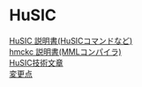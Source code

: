 # HuSIC

[HuSIC 説明書(HuSICコマンドなど)](docs/husic.txt)  
[hmckc 説明書(MMLコンパイラ)](docs/hmckc.txt)  
[HuSIC技術文章](docs/husic_tech.md)  
[変更点](docs/changelog.txt)